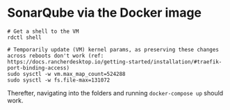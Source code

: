 # SonarQube via the Docker image

```text
# Get a shell to the VM
rdctl shell

# Temporarily update (VM) kernel params, as preserving these changes across reboots don't work (ref: https://docs.rancherdesktop.io/getting-started/installation/#traefik-port-binding-access)
sudo sysctl -w vm.max_map_count=524288
sudo sysctl -w fs.file-max=131072
```

Therefter, navigating into the folders and running `docker-compose up` should work.
